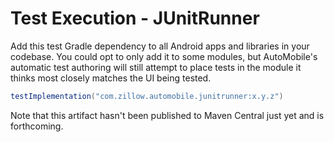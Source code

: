 # Test Execution - JUnitRunner

Add this test Gradle dependency to all Android apps and libraries in your codebase. You could opt to only add it to some
modules, but AutoMobile's automatic test authoring will still attempt to place tests in the module it thinks most closely
matches the UI being tested.

```gradle
testImplementation("com.zillow.automobile.junitrunner:x.y.z")
```

Note that this artifact hasn't been published to Maven Central just yet and is forthcoming.
